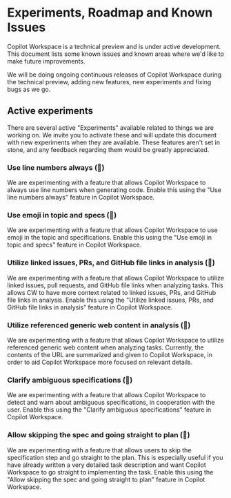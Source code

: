 # Experiments, Roadmap and Known Issues

Copilot Workspace is a technical preview and is under active development. This document lists some known issues and known areas where we'd like to make future improvements.

We will be doing ongoing continuous releases of Copilot Workspace during the technical preview, adding new features, new experiments and fixing bugs as we go. 

## Active experiments

There are several active "Experiments" available related to things we are working on. We invite you to activate these and will update this document with new experiments when they are available. These features aren't set in stone, and any feedback regarding them would be greatly appreciated.

### Use line numbers always (🥼)

We are experimenting with a feature that allows Copilot Workspace to always use line numbers when generating code. Enable this using the "Use line numbers always" feature in Copilot Workspace.

### Use emoji in topic and specs (🥼)

We are experimenting with a feature that allows Copilot Workspace to use emoji in the topic and specifications. Enable this using the "Use emoji in topic and specs" feature in Copilot Workspace.

### Utilize linked issues, PRs, and GitHub file links in analysis (🥼)

We are experimenting with a feature that allows Copilot Workspace to utilize linked issues, pull requests, and GitHub file links when analyzing tasks. This allows CW to have more context related to linked issues, PRs, and GitHub file links in analysis. Enable this using the "Utilize linked issues, PRs, and GitHub file links in analysis" feature in Copilot Workspace.

### Utilize referenced generic web content in analysis (🥼)

We are experimenting with a feature that allows Copilot Workspace to utilize referenced generic web content when analyzing tasks. Currently, the contents of the URL are summarized and given to Copilot Workspace, in order to aid Copilot Workspace more focused on relevant details.

### Clarify ambiguous specifications (🥼)

We are experimenting with a feature that allows Copilot Workspace to detect and warn about ambiguous specifications, in cooperation with the user. Enable this using the "Clarify ambiguous specifications" feature in Copilot Workspace.

### Allow skipping the spec and going straight to plan (🥼)

We are experimenting with a feature that allows users to skip the specification step and go straight to the plan. This is especially useful if you have already written a very detailed task description and want Copilot Workspace to go straight to implementing the task. Enable this using the "Allow skipping the spec and going straight to plan" feature in Copilot Workspace.